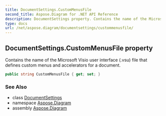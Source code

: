 ```yaml
---
title: DocumentSettings.CustomMenusFile
second_title: Aspose.Diagram for .NET API Reference
description: DocumentSettings property. Contains the name of the Microsoft Visio user interface .vsu file that defines custom menus and accelerators for a document
type: docs
url: /net/aspose.diagram/documentsettings/custommenusfile/
---
```

## DocumentSettings.CustomMenusFile property

Contains the name of the Microsoft Visio user interface (.vsu) file that defines custom menus and accelerators for a document.

```csharp
public string CustomMenusFile { get; set; }
```

### See Also

* class [DocumentSettings](../)
* namespace [Aspose.Diagram](../../documentsettings/)
* assembly [Aspose.Diagram](../../../)



